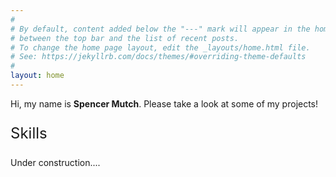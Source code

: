 ```yaml
---
#
# By default, content added below the "---" mark will appear in the home page
# between the top bar and the list of recent posts.
# To change the home page layout, edit the _layouts/home.html file.
# See: https://jekyllrb.com/docs/themes/#overriding-theme-defaults
#
layout: home
---
```

Hi, my name is **Spencer Mutch**. Please take a look at some of my projects!

<p style="font-size: 24px;">Skills</p>
Under construction....
